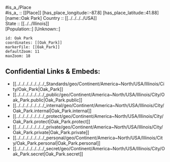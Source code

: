 ﻿---
location: [41.88,-87.8] 
mapzoom: [7,12] 
mapmarker: city 
type: City
tags:
- geo/City


SpocWebEntityId: 33006
isDeleted: false
confidential: public

---
#is_a_/Place  
#is_a_ :: [[Place]] 
[has_place_longitude::-87.8] 
[has_place_latitude::41.88] 
[name::Oak Park] 
Country :: [[../../../../USA]]  
State :: [[../../Illinois]]  
[Population::] 
[Unknown::] 


```leaflet
id: Oak Park
coordinates: [[Oak_Park]] 
markerFile: [[Oak_Park]] 
defaultZoom: 11 
maxZoom: 18
```


## Confidential Links & Embeds: 
- [[../../../../../../../_Standards/geo/Continent/America~North/USA/Illinois/City/Oak_Park|Oak_Park]] 
- [[../../../../../../../_public/geo/Continent/America~North/USA/Illinois/City/Oak_Park.public|Oak_Park.public]] 
- [[../../../../../../../_internal/geo/Continent/America~North/USA/Illinois/City/Oak_Park.internal|Oak_Park.internal]] 
- [[../../../../../../../_protect/geo/Continent/America~North/USA/Illinois/City/Oak_Park.protect|Oak_Park.protect]] 
- [[../../../../../../../_private/geo/Continent/America~North/USA/Illinois/City/Oak_Park.private|Oak_Park.private]] 
- [[../../../../../../../_personal/geo/Continent/America~North/USA/Illinois/City/Oak_Park.personal|Oak_Park.personal]] 
- [[../../../../../../../_secret/geo/Continent/America~North/USA/Illinois/City/Oak_Park.secret|Oak_Park.secret]] 
